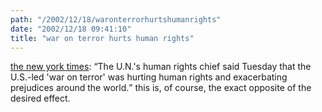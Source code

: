```yaml
---
path: "/2002/12/18/waronterrorhurtshumanrights" 
date: "2002/12/18 09:41:10" 
title: "war on terror hurts human rights" 
---
```

<a href="http://www.nytimes.com/reuters/international/international-un-muslims.html?ex=1040792400&amp;en=2150ff765a27d5a7&amp;ei=5007&amp;partner=USERLAND">the new york times</a>: <q>The U.N.'s human rights chief said Tuesday that the U.S.-led 'war on terror' was hurting human rights and exacerbating prejudices around the world.</q> this is, of course, the exact opposite of the desired effect.